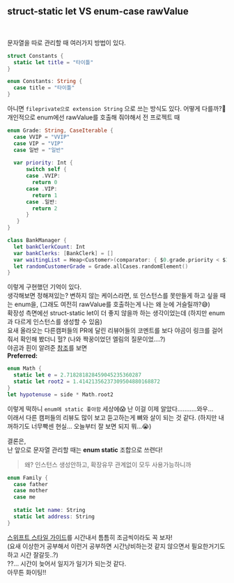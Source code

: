 ## struct-static let VS enum-case rawValue  <br>

<br>

문자열을 따로 관리할 때 여러가지 방법이 있다.
```swift
struct Constants {
  static let title = "타이틀"
}
```
```swift
enum Constants: String {
  case title = "타이틀"
}
```
아니면 `fileprivate으로 extension String` 으로 쓰는 방식도 있다. 어떻게 다를까?🤨<br>
개인적으로 enum에선 rawValue를 호출해 줘야해서 전 프로젝트 때 
```swift
enum Grade: String, CaseIterable {
  case VVIP = "VVIP"
  case VIP = "VIP"
  case 일반 = "일반"
  
  var priority: Int {
      switch self {
      case .VVIP:
        return 0
      case .VIP:
        return 1
      case .일반:
        return 2
      }
   }
}
```
```swift
class BankManager {
  let bankClerkCount: Int
  var bankClerks: [BankClerk] = []
  var waitingList = Heap<Customer>(comparator: { $0.grade.priority < $1.grade.priority })
  let randomCustomerGrade = Grade.allCases.randomElement()
}
```
이렇게 구현했던 기억이 있다.<br>
생각해보면 정해져있는? 변하지 않는 케이스라면, 또 인스턴스를 못만들게 하고 싶을 때는 enum을, (그래도 여전히 rawValue를 호출하는게 나는 왜 눈에 거슬릴까?😅)<br>
확장성 측면에선 struct-static let이 더 좋지 않을까 하는 생각이었는데 (하지만 enum과 다르게 인스턴스를 생성할 수 있음) <br>
요새 올라오는 다른캠퍼들의 PR에 달린 리뷰어들의 코멘트를 보다 야곰이 링크를 걸어줘서 확인해 봤더니 헐? (나와 짝꿍이었던 엘림의 질문이었....?)<br>
야곰과 흰이 알려준 [참조](https://github.com/raywenderlich/swift-style-guide#constants)를 보면 <br>
**Preferred:**
```swift
enum Math {
  static let e = 2.718281828459045235360287
  static let root2 = 1.41421356237309504880168872
}
let hypotenuse = side * Math.root2
```
이렇게 떡하니 ```enum에 static 좋아함``` 세상에😱 난 이걸 이제 알았다...........와우... <br>
이래서 다른 캠퍼들의 리뷰도 많이 보고 듣고하는게 뼈와 살이 되는 것 같다. (하지만 내꺼하기도 너무빡센 현실... 오늘부터 잘 보면 되지 뭐...😭)<br>

결론은,<br>
난 앞으로 문자열 관리할 때는 **enum static** 조합으로 쓰련다!<br>
> 왜? 인스턴스 생성안하고, 확장유무 관계없이 모두 사용가능하니까
```swift
enum Family {
  case father
  case mother
  case me
  
  static let name: String
  static let address: String
}
```

[스위프트 스타일 가이드](https://github.com/soleJin/TIL/blob/main/Swift/Struct_Enum.md)를 시간내서 틈틈히 조금씩이라도 꼭 보자!<br>
(요새 이상한거 공부해서 이런거 공부하면 시간낭비하는것 같지 않으면서 필요한거기도 하고 시간 잘갈듯..?)<br>
??... 시간이 늦어서 일지가 일기가 되는것 같다.<br>
아무튼 화이팅!!
